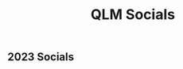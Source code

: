 ﻿---
layout: page
title: QLM Socials
subtitle:
---

## 2023 Socials
<script type="module" src="https://cdn.jsdelivr.net/npm/bsky-embed/dist/bsky-embed.es.js" async></script>
<bsky-embed feed="https://bsky.app/profile/did:plc:rfrzhalcrvmrn6v3ycwrim44/feed/aaaopomsq22gw"></bsky-embed>
